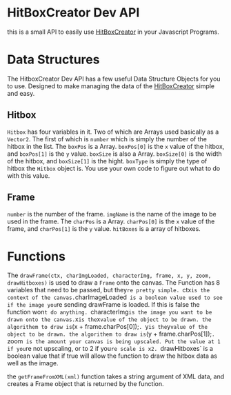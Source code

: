 HitBoxCreator Dev API
======================

this is a small API to easily use [HitBoxCreator](https://github.com/CyanPrime/hitboxcreator) in your Javascript Programs.

Data Structures
===============

The HitboxCreator Dev API has a few useful Data Structure Objects for you to use. Designed to make managing the data of the [HitBoxCreator](https://github.com/CyanPrime/hitboxcreator) simple and easy.

Hitbox
------
`Hitbox` has four variables in it. Two of which are Arrays used basically as a `Vector2`.
The first of which is `number` which is simply the number of the hitbox in the list.
The `boxPos` is a Array. `boxPos[0]` is the `x` value of the hitbox, and `boxPos[1]` is the `y` value.
`boxSize` is also a Array. `boxSize[0]` is the width of the hitbox, and `boxSize[1]` is the hight.
`boxType` is simply the type of hitbox the `Hitbox` object is. You use your own code to figure out what to do with this value.

Frame
-----
`number` is the number of the frame.
`imgName` is the name of the image to be used in the frame.
The `charPos` is a Array. `charPos[0]` is the `x` value of the frame, and `charPos[1]` is the `y` value.
`hitBoxes` is a array of hitboxes.

Functions
=========
The `drawFrame(ctx, charImgLoaded, characterImg, frame, x, y, zoom, drawHitboxes)` is used to draw a `Frame` onto the canvas. The Function has 8 variables that need to be passed, but they`re pretty simple.
`ctx` is the context of the canvas.
`charImageLoaded` is a boolean value used to see if the image you`re sending drawFrame is loaded. If this is false the function won`t do anything.
`characterImg` is the image you want to be drawn onto the canvas.
`x` is the `x` value of the object to be drawn. the algorithem to draw is `(x + frame.charPos[0]);`.
`y` is the `y` value of the object to be drawn. the algorithem to draw is `(y + frame.charPos[1]);`.
`zoom` is the amount your canvas is being upscaled. Put the value at 1 if you`re not upscaling, or to 2 if you`re scale is x2.
`drawHitboxes` is a boolean value that if true will allow the function to draw the hitbox data as well as the image.

the `getFrameFromXML(xml)` function takes a string argument of XML data, and creates a Frame object that is returned by the function.
